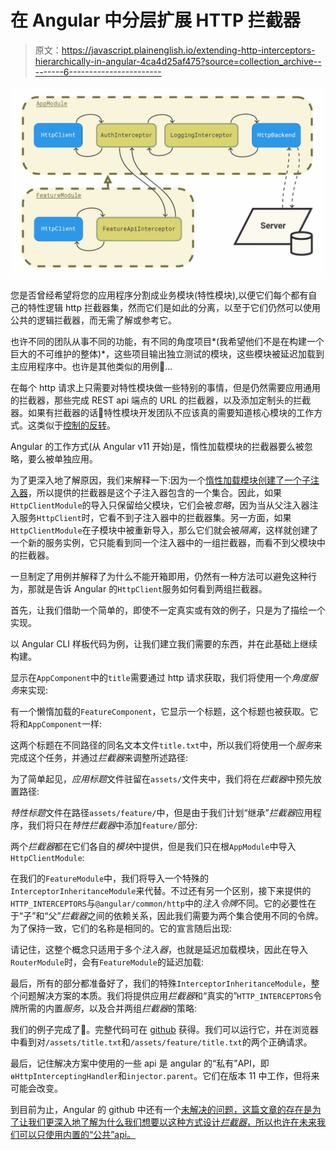 # 在 Angular 中分层扩展 HTTP 拦截器

> 原文：<https://javascript.plainenglish.io/extending-http-interceptors-hierarchically-in-angular-4ca4d25af475?source=collection_archive---------6----------------------->

![](img/3f0b586f0a9e245a7dd2c64a4e4bed27.png)

您是否曾经希望将您的应用程序分割成业务模块(特性模块),以便它们每个都有自己的特性逻辑 http 拦截器集，然而它们是如此的分离，以至于它们仍然可以使用公共的逻辑拦截器，而无需了解或参考它。

也许不同的团队从事不同的功能，有不同的角度项目*(我希望他们不是在构建一个巨大的不可维护的整体)*，这些项目输出独立测试的模块，这些模块被延迟加载到主应用程序中。也许是其他类似的用例🤔…

在每个 http 请求上只需要对特性模块做一些特别的事情，但是仍然需要应用通用的拦截器，那些完成 REST api 端点的 URL 的拦截器，以及添加定制头的拦截器。如果有拦截器的话🤨特性模块开发团队不应该真的需要知道核心模块的工作方式。这类似于[控制的反转](https://en.wikipedia.org/wiki/Inversion_of_control)。

Angular 的工作方式(从 Angular v11 开始)是，惰性加载模块的拦截器要么被忽略，要么被单独应用。

为了更深入地了解原因，我们来解释一下:因为一个[惰性加载模块创建了一个子注入器](https://angular.io/guide/providers#limiting-provider-scope-by-lazy-loading-modules)，所以提供的拦截器是这个子注入器包含的一个集合。因此，如果`HttpClientModule`的导入只保留给父模块，它们会被*忽略*，因为当从父注入器注入服务`HttpClient`时，它看不到子注入器中的拦截器集。另一方面，如果`HttpClientModule`在子模块中被重新导入，那么它们就会被*隔离*，这样就创建了一个新的服务实例，它只能看到同一个注入器中的一组拦截器，而看不到父模块中的拦截器。

一旦制定了用例并解释了为什么不能开箱即用，仍然有一种方法可以避免这种行为，那就是告诉 Angular 的`HttpClient`服务如何看到两组拦截器。

首先，让我们借助一个简单的，即使不一定真实或有效的例子，只是为了描绘一个实现。

以 Angular CLI 样板代码为例，让我们建立我们需要的东西，并在此基础上继续构建。

显示在`AppComponent`中的`title`需要通过 http 请求获取，我们将使用一个*角度服务*来实现:

有一个懒惰加载的`FeatureComponent`，它显示一个标题，这个标题也被获取。它将和`AppComponent`一样:

这两个标题在不同路径的同名文本文件`title.txt`中，所以我们将使用一个*服务*来完成这个任务，并通过*拦截器*来调整所述路径:

为了简单起见，*应用标题*文件驻留在`assets/`文件夹中，我们将在*拦截器*中预先放置路径:

*特性标题*文件在路径`assets/feature/`中，但是由于我们计划“继承”*拦截器*应用程序，我们将只在*特性拦截器*中添加`feature/`部分:

两个*拦截器*都在它们各自的*模块*中提供，但是我们只在根`AppModule`中导入`HttpClientModule`:

在我们的`FeatureModule`中，我们将导入一个特殊的`InterceptorInheritanceModule`来代替。不过还有另一个区别，接下来提供的`HTTP_INTERCEPTORS`与`@angular/common/http`中的*注入令牌*不同。它的必要性在于“子”和“父”*拦截器*之间的依赖关系，因此我们需要为两个集合使用不同的令牌。为了保持一致，它们的名称是相同的。它的宣言随后出现:

请记住，这整个概念只适用于多个*注入器*，也就是延迟加载模块，因此在导入`RouterModule`时，会有`FeatureModule`的延迟加载:

最后，所有的部分都准备好了，我们的特殊`InterceptorInheritanceModule`，整个问题解决方案的本质。我们将提供应用*拦截器*和“真实的”`HTTP_INTERCEPTORS`令牌所需的内置*服务*，以及合并两组*拦截器*的策略:

我们的例子完成了🎉。完整代码可在 [github](https://github.com/miguel-leon/extend-interceptors) 获得。我们可以运行它，并在浏览器中看到对`/assets/title.txt`和`/assets/feature/title.txt`的两个正确请求。

最后，记住解决方案中使用的一些 api 是 angular 的“私有”API，即`ɵHttpInterceptingHandler`和`injector.parent`。它们在版本 11 中工作，但将来可能会改变。

到目前为止，Angular 的 github 中还有一个[未解决的问题，这篇文章的存在是为了让我们更深入地了解为什么我们想要以这种方式设计*拦截器*，所以也许在未来我们可以只使用内置的“公共”api。](https://github.com/angular/angular/issues/36974)